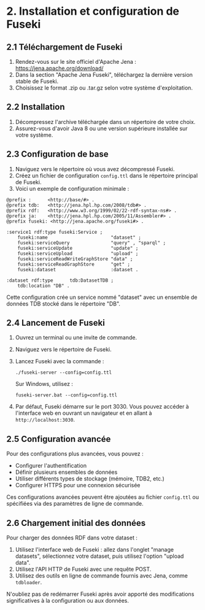 # 2. Installation et configuration de Fuseki

## 2.1 Téléchargement de Fuseki

1. Rendez-vous sur le site officiel d'Apache Jena : https://jena.apache.org/download/
2. Dans la section "Apache Jena Fuseki", téléchargez la dernière version stable de Fuseki.
3. Choisissez le format .zip ou .tar.gz selon votre système d'exploitation.

## 2.2 Installation

1. Décompressez l'archive téléchargée dans un répertoire de votre choix.
2. Assurez-vous d'avoir Java 8 ou une version supérieure installée sur votre système.

## 2.3 Configuration de base

1. Naviguez vers le répertoire où vous avez décompressé Fuseki.
2. Créez un fichier de configuration `config.ttl` dans le répertoire principal de Fuseki.
3. Voici un exemple de configuration minimale :

```turtle
@prefix :      <http://base/#> .
@prefix tdb:   <http://jena.hpl.hp.com/2008/tdb#> .
@prefix rdf:   <http://www.w3.org/1999/02/22-rdf-syntax-ns#> .
@prefix ja:    <http://jena.hpl.hp.com/2005/11/Assembler#> .
@prefix fuseki: <http://jena.apache.org/fuseki#> .

:service1 rdf:type fuseki:Service ;
    fuseki:name                       "dataset" ;
    fuseki:serviceQuery               "query" , "sparql" ;
    fuseki:serviceUpdate              "update" ;
    fuseki:serviceUpload              "upload" ;
    fuseki:serviceReadWriteGraphStore "data" ;
    fuseki:serviceReadGraphStore      "get" ;
    fuseki:dataset                    :dataset .

:dataset rdf:type      tdb:DatasetTDB ;
    tdb:location "DB" .
```

Cette configuration crée un service nommé "dataset" avec un ensemble de données TDB stocké dans le répertoire "DB".

## 2.4 Lancement de Fuseki

1. Ouvrez un terminal ou une invite de commande.
2. Naviguez vers le répertoire de Fuseki.
3. Lancez Fuseki avec la commande :

   ```
   ./fuseki-server --config=config.ttl
   ```

   Sur Windows, utilisez :

   ```
   fuseki-server.bat --config=config.ttl
   ```

4. Par défaut, Fuseki démarre sur le port 3030. Vous pouvez accéder à l'interface web en ouvrant un navigateur et en allant à `http://localhost:3030`.

## 2.5 Configuration avancée

Pour des configurations plus avancées, vous pouvez :

- Configurer l'authentification
- Définir plusieurs ensembles de données
- Utiliser différents types de stockage (mémoire, TDB2, etc.)
- Configurer HTTPS pour une connexion sécurisée

Ces configurations avancées peuvent être ajoutées au fichier `config.ttl` ou spécifiées via des paramètres de ligne de commande.

## 2.6 Chargement initial des données

Pour charger des données RDF dans votre dataset :

1. Utilisez l'interface web de Fuseki : allez dans l'onglet "manage datasets", sélectionnez votre dataset, puis utilisez l'option "upload data".
2. Utilisez l'API HTTP de Fuseki avec une requête POST.
3. Utilisez des outils en ligne de commande fournis avec Jena, comme `tdbloader`.

N'oubliez pas de redémarrer Fuseki après avoir apporté des modifications significatives à la configuration ou aux données.